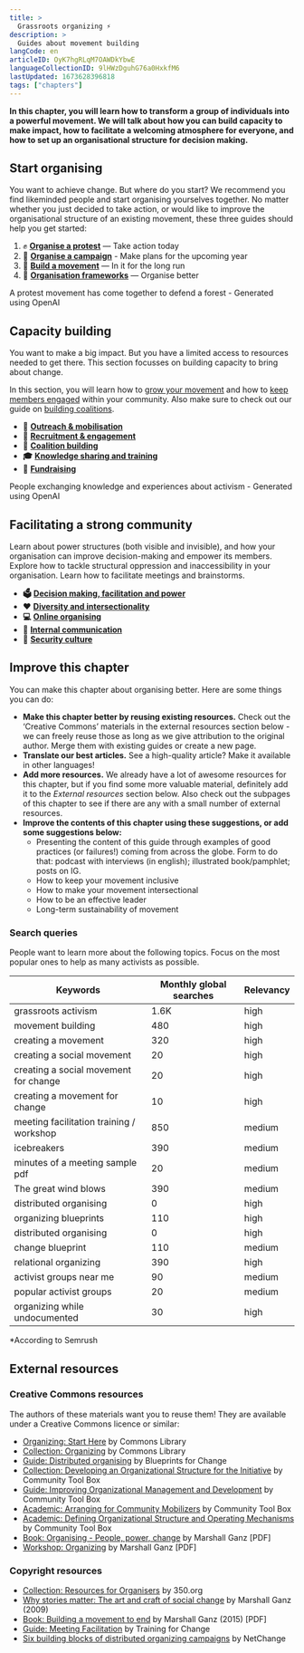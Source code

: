 ```yaml
---
title: >
  Grassroots organizing ⚡️
description: >
  Guides about movement building
langCode: en
articleID: OyK7hgRLqM7OAWDkYbwE
languageCollectionID: 9lHWzDguhG76a0HxkfM6
lastUpdated: 1673628396818
tags: ["chapters"]
---
```


**In this chapter, you will learn how to transform a group of individuals into a powerful movement. We will talk about how you can build capacity to make impact, how to facilitate a welcoming atmosphere for everyone, and how to set up an organisational structure for decision making.**

## Start organising

You want to achieve change. But where do you start? We recommend you find likeminded people and start organising yourselves together. No matter whether you just decided to take action, or would like to improve the organisational structure of an existing movement, these three guides should help you get started:

1.  ✊ [**Organise a protest**](protest) — Take action today
2.  📢 [**Organise a campaign**](campaign) - Make plans for the upcoming year
3.  **🌊** [**Build a movement**](build-movement) — In it for the long run
4.  **📄** [**Organisation frameworks**](frameworks) — Organise better

<div><figcaption>A protest movement has come together to defend a forest - Generated using OpenAI</figcaption></div>

## Capacity building

You want to make a big impact. But you have a limited access to resources needed to get there. This section focusses on building capacity to bring about change.

In this section, you will learn how to [grow your movement](outreach-mobilisation) and how to [keep members engaged](recruitment-engagement) within your community. Also make sure to check out our guide on [building coalitions](coalition-building).

-   **📢** [**Outreach & mobilisation**](outreach-mobilisation)
-   **💪** [**Recruitment & engagement**](recruitment-engagement)
-   🙌 [**Coalition building**](coalition-building)
-   **🎓** [**Knowledge sharing and training**](knowledge-sharing)
-   **🤑** [**Fundraising**](fundraising)

<div><figcaption>People exchanging knowledge and experiences about activism - Generated using OpenAI</figcaption></div>

## Facilitating a strong community

Learn about power structures (both visible and invisible), and how your organisation can improve decision-making and empower its members. Explore how to tackle structural oppression and inaccessibility in your organisation. Learn how to facilitate meetings and brainstorms.

-   **🗳** [**Decision making, facilitation and power**](decisions-and-power)
-   **❤️** [**Diversity and intersectionality**](/organising/diversity)
-   **💻** [**Online organising**](online)
-   **💬** [**Internal communication**](/organising/internal-communication)
-   🔐 [**Security culture**](security-culture)

<div></div>

## Improve this chapter

You can make this chapter about organising better. Here are some things you can do:

-   **Make this chapter better by reusing existing resources.** Check out the ‘Creative Commons’ materials in the external resources section below - we can freely reuse those as long as we give attribution to the original author. Merge them with existing guides or create a new page.
-   **Translate our best articles.** See a high-quality article? Make it available in other languages!
-   **Add more resources.** We already have a lot of awesome resources for this chapter, but if you find some more valuable material, definitely add it to the _External resources_ section below. Also check out the subpages of this chapter to see if there are any with a small number of external resources.
-   **Improve the contents of this chapter using these suggestions, or add some suggestions below:**
    -   Presenting the content of this guide through examples of good practices (or failures!) coming from across the globe. Form to do that: podcast with interviews (in english); illustrated book/pamphlet; posts on IG.
    -   How to keep your movement inclusive
    -   How to make your movement intersectional
    -   How to be an effective leader
    -   Long-term sustainability of movement

### Search queries

People want to learn more about the following topics. Focus on the most popular ones to help as many activists as possible.

<div><table><thead><tr><th>Keywords</th><th>Monthly global searches</th><th>Relevancy</th></tr></thead><tbody><tr><td>grassroots activism</td><td>1.6K</td><td>high</td></tr><tr><td>movement building</td><td>480</td><td>high</td></tr><tr><td>creating a movement</td><td>320</td><td>high</td></tr><tr><td>creating a social movement</td><td>20</td><td>high</td></tr><tr><td>creating a social movement for change</td><td>20</td><td>high</td></tr><tr><td>creating a movement for change</td><td>10</td><td>high</td></tr><tr><td>meeting facilitation training / workshop</td><td>850</td><td>medium</td></tr><tr><td>icebreakers</td><td>390</td><td>medium</td></tr><tr><td>minutes of a meeting sample pdf</td><td>20</td><td>medium</td></tr><tr><td>The great wind blows</td><td>390</td><td>medium</td></tr><tr><td>distributed organising</td><td>0</td><td>high</td></tr><tr><td>organizing blueprints</td><td>110</td><td>high</td></tr><tr><td>distributed organising</td><td>0</td><td>high</td></tr><tr><td>change blueprint</td><td>110</td><td>medium</td></tr><tr><td>relational organizing</td><td>390</td><td>high</td></tr><tr><td>activist groups near me</td><td>90</td><td>medium</td></tr><tr><td>popular activist groups</td><td>20</td><td>medium</td></tr><tr><td>organizing while undocumented</td><td>30</td><td>high</td></tr></tbody></table></div>

\*According to Semrush

## External resources

### Creative Commons resources

The authors of these materials want you to reuse them! They are available under a Creative Commons licence or similar:

-   [Organizing: Start Here](https://commonslibrary.org/organising-start-here/) by Commons Library
-   [Collection: Organizing](https://commonslibrary.org/topic/organising/) by Commons Library
-   [Guide: Distributed organising](https://blueprintsfc.org/guide/distributed-organizing/) by Blueprints for Change
-   [Collection: Developing an Organizational Structure for the Initiative](https://ctb.ku.edu/en/table-of-contents/structure/organizational-structure) by Community Tool Box
-   [Guide: Improving Organizational Management and Development](https://ctb.ku.edu/en/improve-organizational-management-and-development) by Community Tool Box
-   [Academic: Arranging for Community Mobilizers](https://ctb.ku.edu/en/best-change-processes/arranging-for-community-mobilizers/overview) by Community Tool Box
-   [Academic: Defining Organizational Structure and Operating Mechanisms](https://ctb.ku.edu/en/best-change-processes/defining-organizational-structure/overview) by Community Tool Box
-   [Book: Organising - People, power, change](https://actionnetwork.org/user_files/user_files/000/041/455/original/organizing_people_power_changeadaptedfromMarshallGanz.pdf) by Marshall Ganz \[PDF\]
-   [Workshop: Organizing](https://projects.iq.harvard.edu/files/ganzorganizing/files/seed_organizing_manual_final_2015_ok_coaching_appendix.pdf) by Marshall Ganz \[PDF\]

### Copyright resources

-   [Collection: Resources for Organisers](https://trainings.350.org/for/organisers/) by 350.org
-   [Why stories matter: The art and craft of social change](https://commonslibrary.org/why-stories-matter-the-art-and-craft-of-social-change/) by Marshall Ganz (2009)
-   [Book: Building a movement to end](https://sustainableequityorgresources.files.wordpress.com/2017/01/building-a-movement-to-end-the-new-jim-crow.pdf) by Marshall Ganz (2015) \[PDF\]
-   [Guide: Meeting Facilitation](https://www.trainingforchange.org/training_tools/meeting-facilitation-the-no-magic-method/) by Training for Change
-   [Six building blocks of distributed organizing campaigns](http://netchange.co/distributed-organizing) by NetChange
